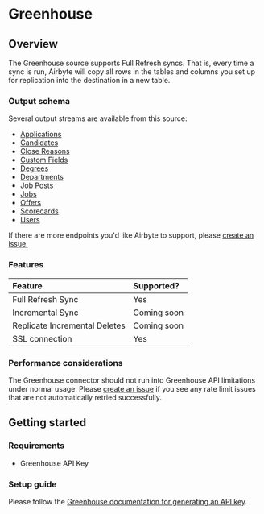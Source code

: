 # Greenhouse

## Overview

The Greenhouse source supports Full Refresh syncs. That is, every time a sync is run, Airbyte will copy all rows in the tables and columns you set up for replication into the destination in a new table.

### Output schema

Several output streams are available from this source:

* [Applications](https://developers.greenhouse.io/harvest.html#applications)
* [Candidates](https://developers.greenhouse.io/harvest.html#candidates)
* [Close Reasons](https://developers.greenhouse.io/harvest.html#close-reasons)
* [Custom Fields](https://developers.greenhouse.io/harvest.html#custom-fields)
* [Degrees](https://developers.greenhouse.io/harvest.html#get-list-degrees)
* [Departments](https://developers.greenhouse.io/harvest.html#departments)
* [Job Posts](https://developers.greenhouse.io/harvest.html#job-posts)
* [Jobs](https://developers.greenhouse.io/harvest.html#jobs)
* [Offers](https://developers.greenhouse.io/harvest.html#offers)
* [Scorecards](https://developers.greenhouse.io/harvest.html#scorecards)
* [Users](https://developers.greenhouse.io/harvest.html#users)

If there are more endpoints you'd like Airbyte to support, please [create an issue.](https://github.com/airbytehq/airbyte/issues/new/choose)

### Features

| Feature | Supported? |
| :--- | :--- |
| Full Refresh Sync | Yes |
| Incremental Sync | Coming soon |
| Replicate Incremental Deletes | Coming soon |
| SSL connection | Yes |

### Performance considerations

The Greenhouse connector should not run into Greenhouse API limitations under normal usage. Please [create an issue](https://github.com/airbytehq/airbyte/issues) if you see any rate limit issues that are not automatically retried successfully.

## Getting started

### Requirements

* Greenhouse API Key

### Setup guide

Please follow the [Greenhouse documentation for generating an API key](https://developers.greenhouse.io/harvest.html#authentication).

